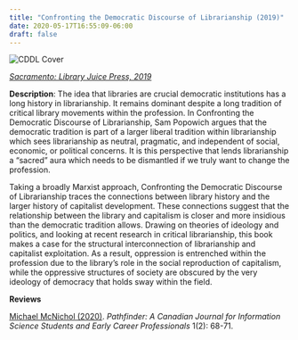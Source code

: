 ```yaml
---
title: "Confronting the Democratic Discourse of Librarianship (2019)"
date: 2020-05-17T16:55:09-06:00
draft: false
---
```


![CDDL Cover](/img/cddl.jpg)

[*Sacramento: Library Juice Press,
2019*](https://litwinbooks.com/books/confronting-the-democratic-discourse-of-librarianship/)

**Description**: The idea that libraries are crucial democratic institutions has a long history in librarianship. It remains dominant despite a long tradition of critical library movements within the profession. In Confronting the Democratic Discourse of Librarianship, Sam Popowich argues that the democratic tradition is part of a larger liberal tradition within librarianship which sees librarianship as neutral, pragmatic, and independent of social, economic, or political concerns. It is this perspective that lends librarianship a “sacred” aura which needs to be dismantled if we truly want to change the profession.

Taking a broadly Marxist approach, Confronting the Democratic Discourse of Librarianship traces the connections between library history and the larger history of capitalist development. These connections suggest that the relationship between the library and capitalism is closer and more insidious than the democratic tradition allows. Drawing on theories of ideology and politics, and looking at recent research in critical librarianship, this book makes a case for the structural interconnection of librarianship and capitalist exploitation. As a result, oppression is entrenched within the profession due to the library’s role in the social reproduction of capitalism, while the oppressive structures of society are obscured by the very ideology of democracy that holds sway within the field.

**Reviews**

[Michael McNichol
(2020)](https://www.pathfinderjournal.ca/index.php/pathfinder/article/view/24/8). *Pathfinder: A Canadian Journal for Information
Science Students and Early Career Professionals* 1(2): 68-71.



